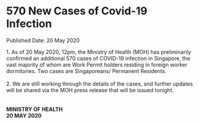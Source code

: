 <html>
    <meta http-equiv="Content-Type" content="text/html; charset=utf-8"/>
    <meta charset="utf-8"/>
    <title>570 New Cases of Covid-19 Infection</title>
    <body><h1>570 New Cases of Covid-19 Infection</h1>
    <p>Published Date: 20 May 2020</p> 1. As of 20 May 2020, 12pm, the Ministry of Health (MOH) has preliminarily confirmed an additional 570 cases of COVID-19 infection in Singapore, the vast majority of whom are Work Permit holders residing in foreign worker dormitories. Two cases are Singaporeans/ Permanent Residents. 
<br>
<br>2. We are still working through the details of the cases, and further updates will be shared via the MOH press release that will be issued tonight. 
<br>
<br>
<br><strong>MINISTRY OF HEALTH
<br>20 MAY 2020</strong></body>
</html>